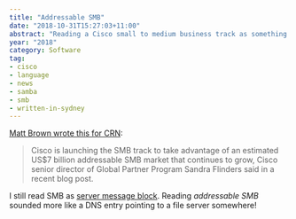 ```yaml
---
title: "Addressable SMB"
date: "2018-10-31T15:27:03+11:00"
abstract: "Reading a Cisco small to medium business track as something else."
year: "2018"
category: Software
tag:
- cisco
- language
- news
- samba
- smb
- written-in-sydney
---
```

[Matt Brown wrote this for CRN]\:

> Cisco is launching the SMB track to take advantage of an estimated US$7 billion addressable SMB market that continues to grow, Cisco senior director of Global Partner Program Sandra Flinders said in a recent blog post.

I still read SMB as [server message block]. Reading *addressable SMB* sounded more like a DNS entry pointing to a file server somewhere!

[Matt Brown wrote this for CRN]: https://www.crn.com.au/news/cisco-opens-new-smb-track-in-express-specialisation-program-514720?eid=4&edate=20181031&utm_source=UTM-IS-SPAM&utm_medium=UTM-IS-SPAM&utm_campaign=UTM-IS-SPAM
[server message block]: https://en.wikipedia.org/wiki/Server_Message_Block

